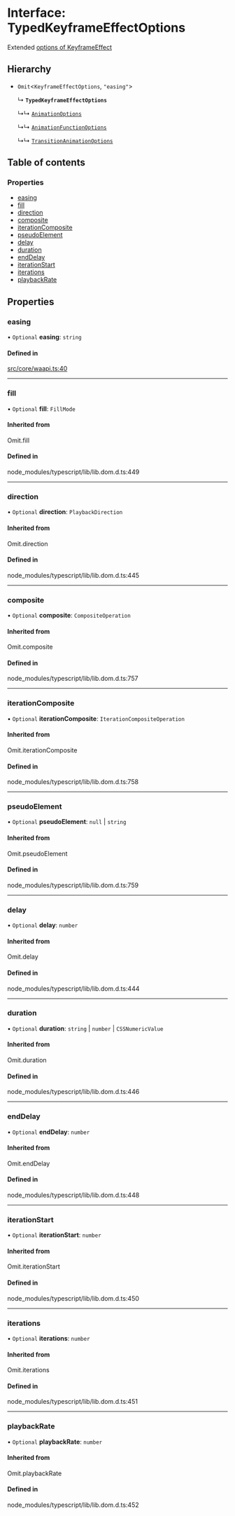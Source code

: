 # Interface: TypedKeyframeEffectOptions

Extended [options of KeyframeEffect](https://developer.mozilla.org/en-US/docs/Web/API/KeyframeEffect/KeyframeEffect)

## Hierarchy

- `Omit`<`KeyframeEffectOptions`, ``"easing"``\>

  ↳ **`TypedKeyframeEffectOptions`**

  ↳↳ [`AnimationOptions`](AnimationOptions.md)

  ↳↳ [`AnimationFunctionOptions`](AnimationFunctionOptions.md)

  ↳↳ [`TransitionAnimationOptions`](TransitionAnimationOptions.md)

## Table of contents

### Properties

- [easing](TypedKeyframeEffectOptions.md#easing)
- [fill](TypedKeyframeEffectOptions.md#fill)
- [direction](TypedKeyframeEffectOptions.md#direction)
- [composite](TypedKeyframeEffectOptions.md#composite)
- [iterationComposite](TypedKeyframeEffectOptions.md#iterationcomposite)
- [pseudoElement](TypedKeyframeEffectOptions.md#pseudoelement)
- [delay](TypedKeyframeEffectOptions.md#delay)
- [duration](TypedKeyframeEffectOptions.md#duration)
- [endDelay](TypedKeyframeEffectOptions.md#enddelay)
- [iterationStart](TypedKeyframeEffectOptions.md#iterationstart)
- [iterations](TypedKeyframeEffectOptions.md#iterations)
- [playbackRate](TypedKeyframeEffectOptions.md#playbackrate)

## Properties

### easing

• `Optional` **easing**: `string`

#### Defined in

[src/core/waapi.ts:40](https://github.com/inokawa/react-animatable/blob/23c2c4a/src/core/waapi.ts#L40)

___

### fill

• `Optional` **fill**: `FillMode`

#### Inherited from

Omit.fill

#### Defined in

node_modules/typescript/lib/lib.dom.d.ts:449

___

### direction

• `Optional` **direction**: `PlaybackDirection`

#### Inherited from

Omit.direction

#### Defined in

node_modules/typescript/lib/lib.dom.d.ts:445

___

### composite

• `Optional` **composite**: `CompositeOperation`

#### Inherited from

Omit.composite

#### Defined in

node_modules/typescript/lib/lib.dom.d.ts:757

___

### iterationComposite

• `Optional` **iterationComposite**: `IterationCompositeOperation`

#### Inherited from

Omit.iterationComposite

#### Defined in

node_modules/typescript/lib/lib.dom.d.ts:758

___

### pseudoElement

• `Optional` **pseudoElement**: ``null`` \| `string`

#### Inherited from

Omit.pseudoElement

#### Defined in

node_modules/typescript/lib/lib.dom.d.ts:759

___

### delay

• `Optional` **delay**: `number`

#### Inherited from

Omit.delay

#### Defined in

node_modules/typescript/lib/lib.dom.d.ts:444

___

### duration

• `Optional` **duration**: `string` \| `number` \| `CSSNumericValue`

#### Inherited from

Omit.duration

#### Defined in

node_modules/typescript/lib/lib.dom.d.ts:446

___

### endDelay

• `Optional` **endDelay**: `number`

#### Inherited from

Omit.endDelay

#### Defined in

node_modules/typescript/lib/lib.dom.d.ts:448

___

### iterationStart

• `Optional` **iterationStart**: `number`

#### Inherited from

Omit.iterationStart

#### Defined in

node_modules/typescript/lib/lib.dom.d.ts:450

___

### iterations

• `Optional` **iterations**: `number`

#### Inherited from

Omit.iterations

#### Defined in

node_modules/typescript/lib/lib.dom.d.ts:451

___

### playbackRate

• `Optional` **playbackRate**: `number`

#### Inherited from

Omit.playbackRate

#### Defined in

node_modules/typescript/lib/lib.dom.d.ts:452
